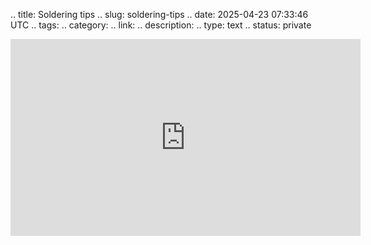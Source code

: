 .. title: Soldering tips
.. slug: soldering-tips
.. date: 2025-04-23 07:33:46 UTC
.. tags: 
.. category: 
.. link: 
.. description: 
.. type: text
.. status: private

<iframe width="560" height="315" src="https://www.youtube.com/embed/6rmErwU5E-k?si=ucbpShcDx2PO3p6N" title="YouTube video player" frameborder="0" allow="accelerometer; autoplay; clipboard-write; encrypted-media; gyroscope; picture-in-picture; web-share" referrerpolicy="strict-origin-when-cross-origin" allowfullscreen></iframe>
